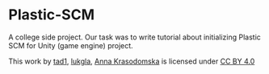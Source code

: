 # Plastic-SCM

A college side project. Our task was to write tutorial about initializing Plastic SCM for Unity (game engine) project.

 This work by [tad1](https://github.com/tad1), [lukgla](https://github.com/lukgla), [Anna Krasodomska](https://github.com/KrasodomskaAnna) is licensed under [CC BY 4.0](https://creativecommons.org/licenses/by/4.0/)
